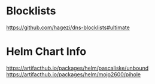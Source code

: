 

# Blocklists
https://github.com/hagezi/dns-blocklists#ultimate

# Helm Chart Info
https://artifacthub.io/packages/helm/pascaliske/unbound
https://artifacthub.io/packages/helm/mojo2600/pihole

